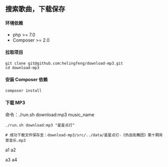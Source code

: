 ## 搜索歌曲，下载保存

#### 环境依赖

- php >= 7.0
- Composer >= 2.0

#### 拉取项目

```
git clone git@github.com:helingfeng/download-mp3.git
cd download-mp3
```

#### 安装 Composer 依赖

```
composer install
```

#### 下载 MP3

命令：./run.sh download:mp3 music_name

```
./run.sh download:mp3 "星星点灯"

# 成功下载文件保存至：download-mp3/src/../data/星星点灯-《热血街舞团》第十期背景音乐.mp3
```


a1
a2

a3
a4

